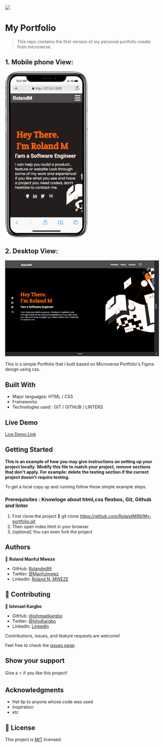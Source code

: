 ![](https://img.shields.io/badge/Microverse-blueviolet)

# My Portfolio
> This repo contains the first version of my personal portfolio create from microverse.
## 1. Mobile phone View: 
![screenshot](./mobile-screenshot.png)

## 2. Desktop View:
![screenshot](./desktop_screenshot.png)

This is a simple Portfolio that i built based on Microverse Portfolio's Figma design using css.

## Built With

- Major languages: HTML / CSS
- Frameworks
- Technologies used : GIT / GITHUB / LINTERS 

## Live Demo

[Live Demo Link](https://rolandm99.github.io/My-personal-portfolio/)


## Getting Started

**This is an example of how you may give instructions on setting up your project locally.**
**Modify this file to match your project, remove sections that don't apply. For example: delete the testing section if the currect project doesn't require testing.**


To get a local copy up and running follow these simple example steps.

### Prerequisites : Knowloge about html,css flexbox, Git, Github and linter

1. First clone the project $ git clone https://github.com/RolandM99/My-portfolio.git
2. Then open index.html in your browser
3. [optional] You can even fork the project



## Authors

👤 **Roland Manful Mweze**

- GitHub: [Rolandm99](https://github.com/RolandM99)
- Twitter: [@Manfulmwez](https://twitter.com/ManfulMwez)
- LinkedIn: [Roland N. MWEZE](https://www.linkedin.com/in/roland-n-mweze-8b1045189/)

## 🤝 Contributing

👤 **Ishmael Kargbo**

- GitHub: [@ishmaelkargbo](https://github.com/ishmaelkargbo)
- Twitter: [@IshoKargbo](https://twitter.com/IshoKargbo)
- LinkedIn: [LinkedIn](https://linkedin.com/in/ishmael-kargbo-9a986a214)

Contributions, issues, and feature requests are welcome!

Feel free to check the [issues page](../../issues/).

## Show your support

Give a ⭐️ if you like this project!

## Acknowledgments

- Hat tip to anyone whose code was used
- Inspiration
- etc

## 📝 License

This project is [MIT](./MIT.md) licensed.
